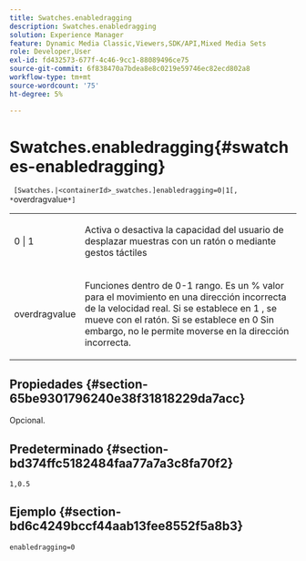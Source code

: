 ```yaml
---
title: Swatches.enabledragging
description: Swatches.enabledragging
solution: Experience Manager
feature: Dynamic Media Classic,Viewers,SDK/API,Mixed Media Sets
role: Developer,User
exl-id: fd432573-677f-4c46-9cc1-88089496ce75
source-git-commit: 6f838470a7bdea8e8c0219e59746ec82ecd802a8
workflow-type: tm+mt
source-wordcount: '75'
ht-degree: 5%

---
```


# Swatches.enabledragging{#swatches-enabledragging}

` [Swatches.|<containerId>_swatches.]enabledragging=0|1[, *`overdragvalue`*]`

<table id="table_B1363BFD20204093AAB326A1AB503B93"> 
 <tbody> 
  <tr> 
   <td> <p> <span class="codeph"> 0 | 1 </span> </p> </td> 
   <td> <p> Activa o desactiva la capacidad del usuario de desplazar muestras con un ratón o mediante gestos táctiles </p> </td> 
  </tr> 
  <tr> 
   <td> <p> <span class="codeph"> <span class="varname"> overdragvalue </span> </span> </p> </td> 
   <td> <p> Funciones dentro de <span class="codeph"> 0-1 </span> rango. Es un <span class="codeph"> % </span> valor para el movimiento en una dirección incorrecta de la velocidad real. Si se establece en <span class="codeph"> 1 </span>, se mueve con el ratón. Si se establece en <span class="codeph"> 0 </span>Sin embargo, no le permite moverse en la dirección incorrecta. </p> </td> 
  </tr> 
 </tbody> 
</table>

## Propiedades {#section-65be9301796240e38f31818229da7acc}

Opcional.

## Predeterminado {#section-bd374ffc5182484faa77a7a3c8fa70f2}

`1,0.5`

## Ejemplo {#section-bd6c4249bccf44aab13fee8552f5a8b3}

`enabledragging=0`
